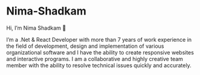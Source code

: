 # Nima-Shadkam

Hi, I’m Nima Shadkam 👋

I’m a .Net & React Developer with more than 7 years of work experience in the field of development, design and implementation of various organizational software and I have the ability to create responsive websites and interactive programs. I am a collaborative and highly creative team member with the ability to resolve technical issues quickly and accurately.
